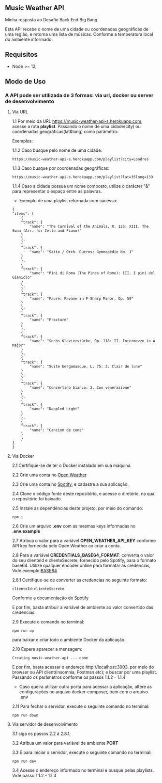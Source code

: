 ##  Music Weather  API

Minha resposta ao Desafio Back End Big Bang.

Esta API recebe o nome de uma cidade ou coordenadas geográficas de uma região, e retorna uma lista de músicas. Conforme a temperatura local do ambiente informado.


## Requisitos

* Node >= 12; 

## Modo de Uso

### A API pode ser utilizada de 3 formas: via url, docker ou server de desenvolvimento

1. Via URL

    1.1 Por meio da URL https://music-weather-api-s.herokuapp.com, acesse a rota **playlist**. Passando o nome de uma cidade(city) ou coordenadas geográficas(lat&long) como parâmetro:

    Exemplos:

    1.1.2 Caso busque pelo nome de uma cidade:
    ```
    https://music-weather-api-s.herokuapp.com/playlist?city=Londres

    ```
    1.1.3 Caso busque por coordenadas geográficas:
    ```
    https://music-weather-api-s.herokuapp.com/playlist?lat=35long=139

    ```

    1.1.4 Caso a cidade possua um nome composto, utilize o carácter "&" para representar o espaço entre as palavras.

    * Exemplo de uma playlist retornada com sucesso:

    ```
    {
    "items": [
        {
        "track": {
            "name": "The Carnival of the Animals, R. 125: XIII. The Swan (Arr. for Cello and Piano)"
        }
        },
        {
        "track": {
            "name": "Satie / Orch. Ducros: Gymnopédie No. 1"
        }
        },
        {
        "track": {
            "name": "Pini di Roma (The Pines of Rome): III. I pini del Gianiclo"
        }
        },
        {
        "track": {
            "name": "Fauré: Pavane in F-Sharp Minor, Op. 50"
        }
        },
        {
        "track": {
            "name": "Fracture"
        }
        },
        {
        "track": {
            "name": "Sechs Klavierstücke, Op. 118: II. Intermezzo in A Major"
        }
        },
        {
        "track": {
            "name": "Suite bergamasque, L. 75: 3. Clair de lune"
        }
        },
        {
        "track": {
            "name": "Concertino bianco: 2. Con venerazione"
        }
        },
        {
        "track": {
            "name": "Dappled Light"
        }
        },
        {
        "track": {
            "name": "Cancion de cuna"
        }
        }
    ]
    }

    ```



2. Via Docker

    2.1 Certifique-se de ter o Docker instalado em sua máquina. 

    2.2 Crie uma conta no [Open Weather](https://home.openweathermap.org/users/sign_in)

    2.3 Crie uma conta no [Spotify](https://developer.spotify.com/dashboard/login), e cadastre a sua aplicação.

    2.4 Clone o código fonte deste repositório, e acesse o diretório, na qual o repositório foi baixado.

    2.5 Instale as dependências deste projeto, por meio do comando:
    ```
    npm i

    ```
    2.6 Crie um arquivo **.env** com as mesmas keys informadas no **.env.example**

    2.7 Atribua o valor para a variável **OPEN_WEATHER_API_KEY** conforme API key fornecida pelo Open Weather ao criar a conta.

    2.8 Para a variável **CREDENTIALS_BASE64_FORMAT**: converta o valor do seu clienteId e clienteSecrete, fornecido pelo Spotify, para o formato base64. Utilize qualquer encoder online para formatar as credencias, Vide exemplo:[BASE64](https://www.base64encode.org/)

    2.8.1 Certifique-se de converter as credencias no seguinte formato:
    ```
    clienteId:clienteSecrete

    ```

    Conforme a documentação do [Spotify](https://developer.spotify.com/documentation/general/guides/authorization-guide/)

    E por fim, basta atribuir a variável de ambiente ao valor convertido das credencias.


    2.9 Execute o comando no terminal:
    ```
    npm run up

    ```
    para baixar e criar todo o ambiente Docker da aplicação.

    2.10 Espere aparecer a mensagem: 

    ```
    Creating music-weather-api ... done

    ```
    E por fim, basta acessar o endereço http://localhost:3003, por meio do browser ou API client(Insomnia, Postman etc); e buscar por uma playlist. Passando os parâmetros conforme os passos 1.1.2 - 1.1.4

    * Caso queira utilizar outra porta para acessar a aplicação, altere as configurações no arquivo docker-composer, bem com o arquivo .env

    2.11 Para fechar o servidor, execute o seguinte comando no terminal:
    ```
    npm run down

    ```


3. Via servidor de desenvolvimento 

    3.1 siga os passos 2.2 á 2.8.1;

    3.2 Atribua um valor para variável de ambiente **PORT**

    3.3 E para iniciar o servidor, execute o seguinte comando no terminal:
    ```
    npm run dev

    ```
    3.4 Acesse o endereço informado no terminal e busque pelas playlists. Vide passo 1.1.2 - 1.1.3
